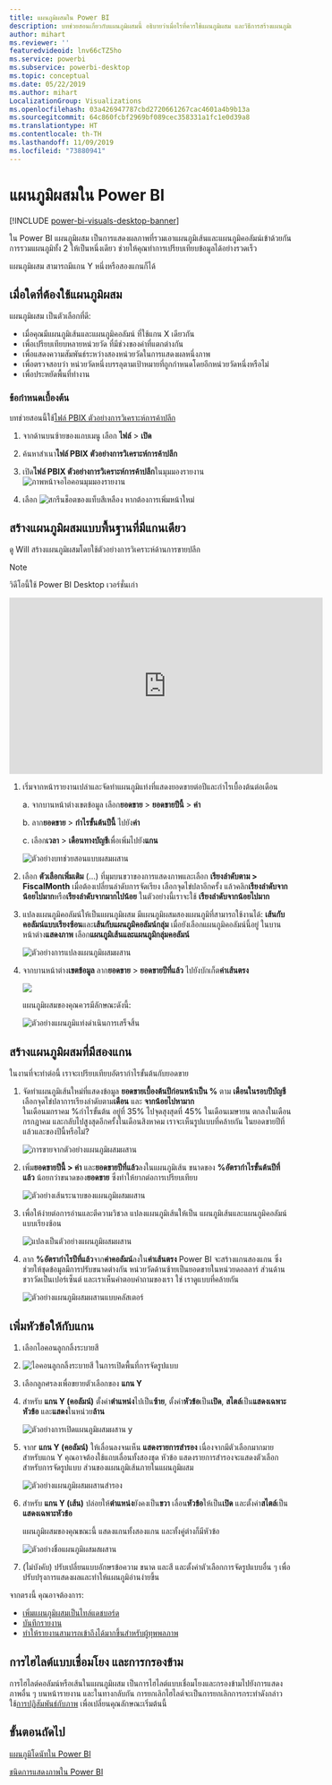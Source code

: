 ```yaml
---
title: แผนภูมิผสมใน Power BI
description: บทช่วยสอนเกี่ยวกับแผนภูมิผสมนี้ อธิบายว่าเมื่อไรที่ควรใช้แผนภูมิผสม และวิธีการสร้างแผนภูมิเหล่านั้นในบริการ Power BI และเดสก์ท็อป
author: mihart
ms.reviewer: ''
featuredvideoid: lnv66cTZ5ho
ms.service: powerbi
ms.subservice: powerbi-desktop
ms.topic: conceptual
ms.date: 05/22/2019
ms.author: mihart
LocalizationGroup: Visualizations
ms.openlocfilehash: 03a426947787cbd2720661267cac4601a4b9b13a
ms.sourcegitcommit: 64c860fcbf2969bf089cec358331a1fc1e0d39a8
ms.translationtype: HT
ms.contentlocale: th-TH
ms.lasthandoff: 11/09/2019
ms.locfileid: "73880941"
---
```

# <a name="combo-chart-in-power-bi"></a>แผนภูมิผสมใน Power BI

[!INCLUDE [power-bi-visuals-desktop-banner](../includes/power-bi-visuals-desktop-banner.md)]

ใน Power BI แผนภูมิผสม เป็นการแสดงผลภาพที่รวมเอาแผนภูมิเส้นและแผนภูมิคอลัมน์เข้าด้วยกัน การรวมแผนภูมิทั้ง 2 ให้เป็นหนึ่งเดียว ช่วยให้คุณทำการเปรียบเทียบข้อมูลได้อย่างรวดเร็ว

แผนภูมิผสม สามารถมีแกน Y หนึ่งหรือสองแกนก็ได้

## <a name="when-to-use-a-combo-chart"></a>เมื่อใดที่ต้องใช้แผนภูมิผสม
แผนภูมิผสม เป็นตัวเลือกที่ดี:

* เมื่อคุณมีแผนภูมิเส้นและแผนภูมิคอลัมน์ ที่ใช้แกน X เดียวกัน
* เพื่อเปรียบเทียบหลายหน่วยวัด ที่มีช่วงของค่าที่แตกต่างกัน
* เพื่อแสดงความสัมพันธ์ระหว่างสองหน่วยวัดในการแสดงผลหนึ่งภาพ
* เพื่อตรวจสอบว่า หน่วยวัดหนึ่งบรรลุตามเป้าหมายที่ถูกกำหนดโดยอีกหน่วยวัดหนึ่งหรือไม่
* เพื่อประหยัดพื้นที่ทำงาน

### <a name="prerequisites"></a>ข้อกำหนดเบื้องต้น
บทช่วยสอนนี้ใช้[ไฟล์ PBIX ตัวอย่างการวิเคราะห์การค้าปลีก](https://download.microsoft.com/download/9/6/D/96DDC2FF-2568-491D-AAFA-AFDD6F763AE3/Retail%20Analysis%20Sample%20PBIX.pbix)

1. จากด้านบนซ้ายของแถบเมนู เลือก **ไฟล์** > **เปิด**
   
2. ค้นหาสำเนา**ไฟล์ PBIX ตัวอย่างการวิเคราะห์การค้าปลีก**

1. เปิด**ไฟล์ PBIX ตัวอย่างการวิเคราะห์การค้าปลีก**ในมุมมองรายงาน ![ภาพหน้าจอไอคอนมุมมองรายงาน](media/power-bi-visualization-kpi/power-bi-report-view.png)

1. เลือก ![สกรีนช็อตของแท็บสีเหลือง](media/power-bi-visualization-kpi/power-bi-yellow-tab.png) หากต้องการเพิ่มหน้าใหม่



## <a name="create-a-basic-single-axis-combo-chart"></a>สร้างแผนภูมิผสมแบบพื้นฐานที่มีแกนเดียว
ดู Will สร้างแผนภูมิผสมโดยใช้ตัวอย่างการวิเคราะห์ด้านการขายปลีก
   > [!NOTE]
   > วิดีโอนี้ใช้ Power BI Desktop เวอร์ชั่นเก่า
   > 
   > 
<iframe width="560" height="315" src="https://www.youtube.com/embed/lnv66cTZ5ho?list=PL1N57mwBHtN0JFoKSR0n-tBkUJHeMP2cP" frameborder="0" allowfullscreen></iframe>  

<a name="create"></a>

1. เริ่มจากหน้ารายงานเปล่าและจัดทำแผนภูมิแท่งที่แสดงยอดขายต่อปีและกำไรเบื้องต้นต่อเดือน

    a.  จากบานหน้าต่างเขตข้อมูล เลือก**ยอดขาย** \> **ยอดขายปีนี้** > **ค่า**

    b.  ลาก**ยอดขาย** \> **กำไรขั้นต้นปีนี้** ไปยัง**ค่า**

    c. เลือก**เวลา** \> **เดือนทางบัญชี**เพื่อเพิ่มไปยัง**แกน**

    ![ตัวอย่างบทช่วยสอนแบบผสมผสาน](media/power-bi-visualization-combo-chart/combotutorial1new.png)
5. เลือก **ตัวเลือกเพิ่มเติม** (...) ที่มุมบนขวาของการแสดงภาพและเลือก **เรียงลำดับตาม > FiscalMonth** เมื่อต้องเปลี่ยนลำดับการจัดเรียง เลือกจุดไข่ปลาอีกครั้ง แล้วคลิก**เรียงลำดับจากน้อยไปมาก**หรือ**เรียงลำดับจากมากไปน้อย** ในตัวอย่างนี้เราจะใช้ **เรียงลำดับจากน้อยไปมาก**

6. แปลงแผนภูมิคอลัมน์ให้เป็นแผนภูมิผสม มีแผนภูมิผสมสองแผนภูมิที่สามารถใช้งานได้: **เส้นกับคอลัมน์แบบเรียงซ้อน**และ**เส้นกับแผนภูมิคอลัมน์กลุ่ม** เมื่อยังเลือกแผนภูมิคอลัมน์นี้อยู่ ในบานหน้าต่าง**แสดงภาพ** เลือก**แผนภูมิเส้นและแผนภูมิกลุ่มคอลัมน์**

    ![ตัวอย่างการแปลงแผนภูมิผสมผสาน](media/power-bi-visualization-combo-chart/converttocombo-new2.png)
7. จากบานหน้าต่าง**เขตข้อมูล** ลาก**ยอดขาย** \> **ยอดขายปีที่แล้ว** ไปยังบักเก็ต**ค่าเส้นตรง**

   ![](media/power-bi-visualization-combo-chart/linevaluebucket.png)

   แผนภูมิผสมของคุณควรมีลักษณะดังนี้:

   ![ตัวอย่างแผนภูมิแท่งดำเนินการเสร็จสิ้น](media/power-bi-visualization-combo-chart/combochartdone-new.png)

## <a name="create-a-combo-chart-with-two-axes"></a>สร้างแผนภูมิผสมที่มีสองแกน
ในงานที่จะทำต่อนี้ เราจะเปรียบเทียบอัตรากำไรขั้นต้นกับยอดขาย

1. จัดทำแผนภูมิเส้นใหม่ที่แสดงข้อมูล **ยอดขายเบื้องต้นปีก่อนหน้าเป็น %** ตาม **เดือนในรอบปีบัญชี** เลือกจุดไข่ปลาการเรียงลำดับตาม**เดือน** และ **จากน้อยไปหามาก**  
ในเดือนมกราคม %กำไรขั้นต้น อยู่ที่ 35% ไปจุดสุงสุดที่ 45% ในเดือนเมษายน ตกลงในเดือนกรกฎาคม และกลับไปสูงสุดอีกครั้งในเดือนสิงหาคม เราจะเห็นรูปแบบที่คล้ายกัน ในยอดขายปีที่แล้วและของปีนี้หรือไม่?

   ![การขายจากตัวอย่างแผนภูมิผสมผสาน](media/power-bi-visualization-combo-chart/combo1-new.png)
2. เพิ่ม**ยอดขายปีนี้ > ค่า** และ**ยอดขายปีที่แล้ว**ลงในแผนภูมิเส้น ขนาดของ **%อัตรากำไรขั้นต้นปีที่แล้ว** น้อยกว่าขนาดของ**ยอดขาย** ซึ่งทำให้ยากต่อการเปรียบเทียบ      

   ![ตัวอย่างเส้นระนาบของแผนภูมิผสมผสาน](media/power-bi-visualization-combo-chart/flatline-new.png)
3. เพื่อให้ง่ายต่อการอ่านและตีความวิชวล แปลงแผนภูมิเส้นให้เป็น แผนภูมิเส้นและแผนภูมิคอลัมน์แบบเรียงซ้อน

   ![แปลงเป็นตัวอย่างแผนภูมิผสมผสาน](media/power-bi-visualization-combo-chart/converttocombo-new.png)

4. ลาก **%อัตรากำไรปีที่แล้ว**จาก**ค่าคอลัมน์**ลงใน**ค่าเส้นตรง** Power BI จะสร้างแกนสองแกน ซึ่งช่วยให้ชุดข้อมูลมีการปรับขนาดต่างกัน หน่วยวัดด้านซ้ายเป็นยอดขายในหน่วยดอลลาร์ ส่วนด้านขวาวัดเป็นเปอร์เซ็นต์ และเราเห็นคำตอบคำถามของเรา ใช่ เราดูแบบที่คล้ายกัน

   ![ตัวอย่างแผนภูมิผสมผสานแบบคลัสเตอร์](media/power-bi-visualization-combo-chart/power-bi-clustered-combo.png)    

## <a name="add-titles-to-the-axes"></a>เพิ่มหัวข้อให้กับแกน
1. เลือกไอคอนลูกกลิ้งระบายสี 
1. ![ไอคอนลูกกลิ้งระบายสี](media/power-bi-visualization-combo-chart/power-bi-paintroller.png) ในการเปิดพื้นที่การจัดรูปแบบ
1. เลือกลูกศรลงเพื่อขยายตัวเลือกของ **แกน Y**
1. สำหรับ **แกน Y (คอลัมน์)** ตั้งค่า**ตำแหน่ง**ไปเป็น**ซ้าย**, ตั้งค่า**หัวข้อ**เป็น**เปิด**, **สไตล์**เป็น**แสดงเฉพาะหัวข้อ** และ**แสดง**ในหน่วย**ล้าน**

   ![ตัวอย่างการเปิดแผนภูมิผสมผสาน y](media/power-bi-visualization-combo-chart/power-bi-open-y.png)
4. จากr **แกน Y (คอลัมน์)** ให้เลื่อนลงจนเห็น **แสดงรายการสำรอง** เนื่องจากมีตัวเลือกมากมายสำหรับแกน Y คุณอาจต้องใช้แถบเลื่อนทั้งสองชุด หัวข้อ แสดงรายการสำรองจะแสดงตัวเลือกสำหรับการจัดรูปแบบ ส่วนของแผนภูมิเส้นภายในแผนภูมิผสม

   ![ตัวอย่างแผนภูมิผสมผสานสำรอง](media/power-bi-visualization-combo-chart/power-bi-secondary.png)
5. สำหรับ **แกน Y (เส้น)** ปล่อยให้**ตำแหน่ง**ยังคงเป็น**ขวา** เลื่อน**หัวข้อ**ให้เป็น**เปิด** และตั้งค่า**สไตล์**เป็น**แสดงเฉพาะหัวข้อ**

   แผนภูมิผสมของคุณขณะนี้ แสดงแกนทั้งสองแกน และทั้งคู่ต่างก็มีหัวข้อ

   ![ตัวอย่างชื่อแผนภูมิผสมสผสาน](media/power-bi-visualization-combo-chart/power-bi-2-titles.png)

6. (ไม่บังคับ) ปรับเปลี่ยนแบบอักษรข้อความ ขนาด และสี และตั้งค่าตัวเลือกการจัดรูปแบบอื่น ๆ เพื่อปรับปรุงการแสดงผลและทำให้แผนภูมิอ่านง่ายขึ้น

จากตรงนี้ คุณอาจต้องการ:

* [เพิ่มแผนภูมิผสมเป็นไทล์แดชบอร์ด](../service-dashboard-tiles.md)
* [บันทึกรายงาน](../service-report-save.md)
* [ทำให้รายงานสามารถเข้าถึงได้มากขึ้นสำหรับผู้ทุพพลภาพ](../desktop-accessibility.md)

## <a name="cross-highlighting-and-cross-filtering"></a>การไฮไลต์แบบเชื่อมโยง และการกรองข้าม

การไฮไลต์คอลัมน์หรือเส้นในแผนภูมิผสม เป็นการไฮไลต์แบบเชื่อมโยงและกรองข้ามไปยังการแสดงภาพอื่น ๆ บนหน้ารายงาน และในทางกลับกัน การยกเลิกไฮไลต์จะเป็นการยกเลิกการกระทำดังกล่าว ใช้[การปฏิสัมพันธ์กับภาพ](../service-reports-visual-interactions.md) เพื่อเปลี่ยนคุณลักษณะเริ่มต้นนี้

## <a name="next-steps"></a>ขั้นตอนถัดไป

[แผนภูมิโดนัทใน Power BI](power-bi-visualization-doughnut-charts.md)

[ชนิดการแสดงภาพใน Power BI](power-bi-visualization-types-for-reports-and-q-and-a.md)
